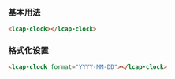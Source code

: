 ### 基本用法

``` html
<lcap-clock></lcap-clock>
```

### 格式化设置

``` html
<lcap-clock format="YYYY-MM-DD"></lcap-clock>
```
